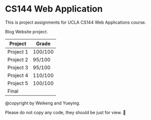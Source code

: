 # CS144 Web Application
This is project assignments for UCLA CS144 Web Applications course.

Blog Website project. 

| Project   | Grade   |
| --------- | ------- |
| Project 1 | 100/100 |
| Project 2 | 95/100  |
| Project 3 | 95/100  |
| Project 4 | 110/100 |
| Project 5 | 100/100 |
| Final     |         |


@copyright by Weikeng and Yueying.

Please do not copy any code, they should be just for view. ​:slightly_smiling_face:​
